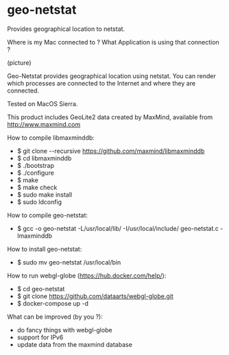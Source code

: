 # geo-netstat
Provides geographical location to netstat.


Where is my Mac connected to ?
What Application is using that connection ?

(picture)

Geo-Netstat provides geographical location using netstat.
You can render which processes are connected to the Internet and where they are connected.

Tested on MacOS Sierra.

This product includes GeoLite2 data created by MaxMind, available from
http://www.maxmind.com


How to compile libmaxminddb:

  - $ git clone --recursive https://github.com/maxmind/libmaxminddb
  - $ cd libmaxminddb
  - $ ./bootstrap
  - $ ./configure
  - $ make
  - $ make check
  - $ sudo make install
  - $ sudo ldconfig


How to compile geo-netstat:

  - $ gcc -o geo-netstat -L/usr/local/lib/ -I/usr/local/include/ geo-netstat.c -lmaxminddb


How to install geo-netstat:

  - $ sudo mv geo-netstat /usr/local/bin


How to run webgl-globe (https://hub.docker.com/help/):

  - $ cd geo-netstat
  - $ git clone https://github.com/dataarts/webgl-globe.git
  - $ docker-compose up -d


What can be improved (by you ?):

  - do fancy things with webgl-globe
  - support for IPv6
  - update data from the maxmind database
